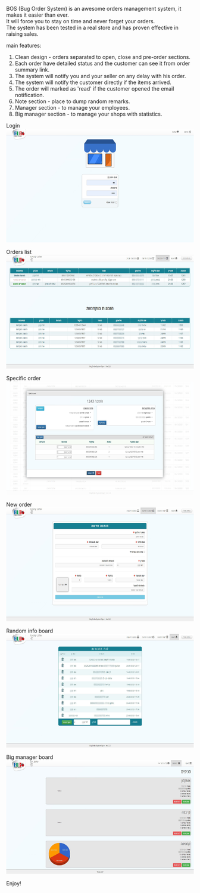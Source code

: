 BOS (Bug Order System) is an awesome orders management system, it makes it easier than ever.<br>
It will force you to stay on time and never forget your orders.<br>
The system has been tested in a real store and has proven effective in raising sales.<br>

main features:
1. Clean design - orders separated to open, close and pre-order sections.
2. Each order have detailed status and the customer can see it from order summary link.
3. The system will notify you and your seller on any delay with his order.
4. The system will notify the customer directly if the items arrived.
5. The order will marked as 'read' if the customer opened the email notification.
6. Note section - place to dump random remarks.
7. Manager section - to manage your employees.
8. Big manager section - to manage your shops with statistics.

Login<br>
<img src="https://github.com/Yogranov/BOS/blob/master/README_MEDIA/login.jpg" width="600" height="305" />
<br>

Orders list<br>
<img src="https://github.com/Yogranov/BOS/blob/master/README_MEDIA/orders-list.jpg" width="600" height="305" />
<br>

Specific order <br>
<img src="https://github.com/Yogranov/BOS/blob/master/README_MEDIA/order.jpg" width="600" height="305" />
<br>

New order <br>
<img src="https://github.com/Yogranov/BOS/blob/master/README_MEDIA/new-order.jpg" width="600" height="305" />
<br>

Random info board <br>
<img src="https://github.com/Yogranov/BOS/blob/master/README_MEDIA/remarks.jpg" width="600" height="305" />
<br>

Big manager board<br>
<img src="https://github.com/Yogranov/BOS/blob/master/README_MEDIA/big-manager.jpg" width="600" height="305" />
<br>

Enjoy!
